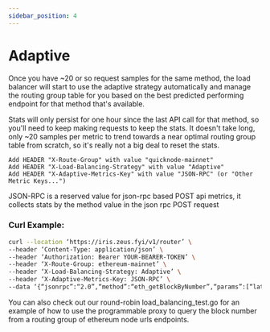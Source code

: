 ```yaml
---
sidebar_position: 4
---
```


# Adaptive

Once you have ~20 or so request samples for the same method, the load balancer will start to use the adaptive strategy
automatically and
manage the routing group table for you based on the best predicted performing endpoint for that method that's available.

Stats will only persist for one hour since the last API call for that method, so you'll need to keep making requests to
keep the stats.
It doesn't take long, only ~20 samples per metric to trend towards a near optimal routing group table from scratch, so
it's really not a big deal to reset the stats.

```text
Add HEADER "X-Route-Group" with value "quicknode-mainnet"
Add HEADER "X-Load-Balancing-Strategy" with value "Adaptive"
Add HEADER "X-Adaptive-Metrics-Key" with value "JSON-RPC" (or "Other Metric Keys...")
```

JSON-RPC is a reserved value for json-rpc based POST api metrics, it collects stats by the method value in the json rpc
POST request

### Curl Example:

```sh
curl --location ‘https://iris.zeus.fyi/v1/router’ \
--header ‘Content-Type: application/json’ \
--header ‘Authorization: Bearer YOUR-BEARER-TOKEN’ \
--header ‘X-Route-Group: ethereum-mainnet’ \
--header ‘X-Load-Balancing-Strategy: Adaptive’ \
--header ‘X-Adaptive-Metrics-Key: JSON-RPC’ \
--data ‘{“jsonrpc”:“2.0”,“method”:“eth_getBlockByNumber”,“params”:[“latest”, true],“id”:1}’
```

You can also check out our round-robin load_balancing_test.go for an example of how to use the programmable proxy to
query
the block number from a routing group of ethereum node urls endpoints.
